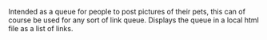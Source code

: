 Intended as a queue for people to post pictures of their pets, this can of course be used for any sort of link queue.
Displays the queue in a local html file as a list of links.